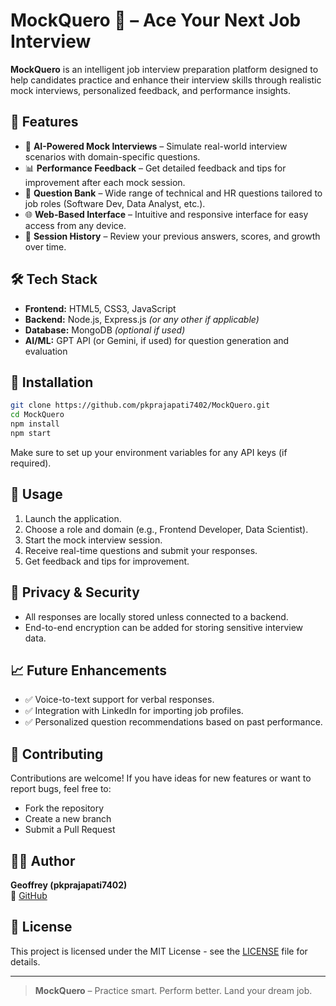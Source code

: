 # MockQuero 🎯 – Ace Your Next Job Interview


**MockQuero** is an intelligent job interview preparation platform designed to help candidates practice and enhance their interview skills through realistic mock interviews, personalized feedback, and performance insights.

## 🚀 Features

- 🎤 **AI-Powered Mock Interviews** – Simulate real-world interview scenarios with domain-specific questions.
- 📊 **Performance Feedback** – Get detailed feedback and tips for improvement after each mock session.
- 🧠 **Question Bank** – Wide range of technical and HR questions tailored to job roles (Software Dev, Data Analyst, etc.).
- 🌐 **Web-Based Interface** – Intuitive and responsive interface for easy access from any device.
- 📁 **Session History** – Review your previous answers, scores, and growth over time.

## 🛠️ Tech Stack

- **Frontend:** HTML5, CSS3, JavaScript
- **Backend:** Node.js, Express.js *(or any other if applicable)*
- **Database:** MongoDB *(optional if used)*
- **AI/ML:** GPT API (or Gemini, if used) for question generation and evaluation

## 📂 Installation

```bash
git clone https://github.com/pkprajapati7402/MockQuero.git
cd MockQuero
npm install
npm start
```

Make sure to set up your environment variables for any API keys (if required).

## 📌 Usage

1. Launch the application.
2. Choose a role and domain (e.g., Frontend Developer, Data Scientist).
3. Start the mock interview session.
4. Receive real-time questions and submit your responses.
5. Get feedback and tips for improvement.

## 🔐 Privacy & Security

- All responses are locally stored unless connected to a backend.
- End-to-end encryption can be added for storing sensitive interview data.

## 📈 Future Enhancements

- ✅ Voice-to-text support for verbal responses.
- ✅ Integration with LinkedIn for importing job profiles.
- ✅ Personalized question recommendations based on past performance.

## 🤝 Contributing

Contributions are welcome! If you have ideas for new features or want to report bugs, feel free to:

- Fork the repository
- Create a new branch
- Submit a Pull Request

## 🙋‍♂️ Author

**Geoffrey (pkprajapati7402)**  
🔗 [GitHub](https://github.com/pkprajapati7402)

## 📜 License

This project is licensed under the MIT License - see the [LICENSE](LICENSE) file for details.

---

> **MockQuero** – Practice smart. Perform better. Land your dream job.
```
